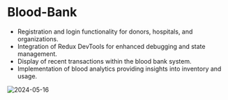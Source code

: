 # Blood-Bank

- Registration and login functionality for donors, hospitals, and organizations.
- Integration of Redux DevTools for enhanced debugging and state management.
- Display of recent transactions within the blood bank system.
- Implementation of blood analytics providing insights into inventory and usage.

![2024-05-16](https://github.com/Moumita2002/Blood-Bank/assets/102172188/532e6563-3365-48cb-b424-1830441f7b6e)

